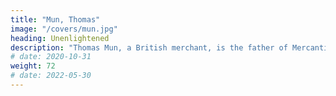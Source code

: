 ```yaml
---
title: "Mun, Thomas"
image: "/covers/mun.jpg"
heading: Unenlightened
description: "Thomas Mun, a British merchant, is the father of Mercantilism which mutated into Neo-classical Economics after the Marginal Revolution. He wrote England's Treasure on Foreign Trade which became the bible of the European merchants who colonized the rest of the world and brought suffering and death to so many people"
# date: 2020-10-31
weight: 72
# date: 2022-05-30
---
```



<!-- # heading=  the father of Mercantilism which mutated into Neo-classical Economics after the Marginal Revolution, with the lust for gold turning into 'liquidity preference' and 'profit maximization' -->
